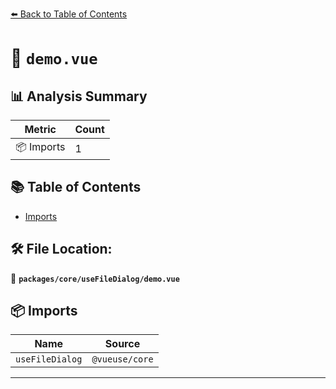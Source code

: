 [⬅️ Back to Table of Contents](../../../index.md)

# 📄 `demo.vue`

## 📊 Analysis Summary

| Metric | Count |
|--------|-------|
| 📦 Imports | 1 |

## 📚 Table of Contents

- [Imports](#imports)

## 🛠️ File Location:
📂 **`packages/core/useFileDialog/demo.vue`**

## 📦 Imports

| Name | Source |
|------|--------|
| `useFileDialog` | `@vueuse/core` |


---